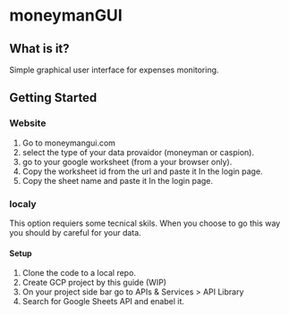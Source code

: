 # moneymanGUI

## What is it?
Simple graphical user interface for expenses monitoring.

## Getting Started
### Website

1. Go to moneymangui.com
2. select the type of your data provaidor (moneyman or caspion).
3. go to your google worksheet (from a your browser only).
  1. Copy the worksheet id from the url and paste it In the login page.
  2. Copy the sheet name and paste it In the login page.
  
 
### localy 
This option requiers some tecnical skils.
When you choose to go this way you should by careful for your data.

#### Setup
1. Clone the code to a local repo.
2. Create GCP project by this guide (WIP)
3. On your project side bar go to APIs & Services > API Library 
 2. Search for Google Sheets API and enabel it.


